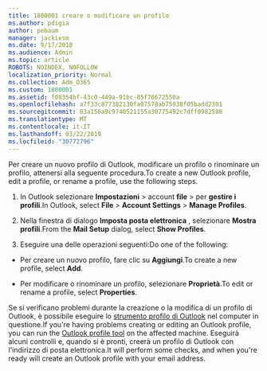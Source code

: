 ```yaml
---
title: 1800001 creare o modificare un profilo
ms.author: pdigia
author: pebaum
manager: jackiesm
ms.date: 9/17/2018
ms.audience: Admin
ms.topic: article
ROBOTS: NOINDEX, NOFOLLOW
localization_priority: Normal
ms.collection: Adm_O365
ms.custom: 1800001
ms.assetid: f08354bf-43c0-449a-91bc-85f76672550a
ms.openlocfilehash: a7f33c877382130fa07578ab75938f05badd2301
ms.sourcegitcommit: 03a156a9c9740521155a30775492c7dff0982588
ms.translationtype: MT
ms.contentlocale: it-IT
ms.lasthandoff: 03/22/2019
ms.locfileid: "30772796"
---
```

<span data-ttu-id="031d7-102">Per creare un nuovo profilo di Outlook, modificare un profilo o rinominare un profilo, attenersi alla seguente procedura.</span><span class="sxs-lookup"><span data-stu-id="031d7-102">To create a new Outlook profile, edit a profile, or rename a profile, use the following steps.</span></span>
  
1. <span data-ttu-id="031d7-103">In Outlook selezionare **Impostazioni** \> account **file** \> per **gestire i profili**.</span><span class="sxs-lookup"><span data-stu-id="031d7-103">In Outlook, select **File** \> **Account Settings** \> **Manage Profiles**.</span></span>
    
2. <span data-ttu-id="031d7-104">Nella finestra di dialogo **Imposta posta elettronica** , selezionare **Mostra profili**.</span><span class="sxs-lookup"><span data-stu-id="031d7-104">From the **Mail Setup** dialog, select **Show Profiles**.</span></span>
    
3. <span data-ttu-id="031d7-105">Eseguire una delle operazioni seguenti:</span><span class="sxs-lookup"><span data-stu-id="031d7-105">Do one of the following:</span></span>
    
  - <span data-ttu-id="031d7-106">Per creare un nuovo profilo, fare clic su **Aggiungi**.</span><span class="sxs-lookup"><span data-stu-id="031d7-106">To create a new profile, select **Add**.</span></span>
    
  - <span data-ttu-id="031d7-107">Per modificare o rinominare un profilo, selezionare **Proprietà**.</span><span class="sxs-lookup"><span data-stu-id="031d7-107">To edit or rename a profile, select **Properties**.</span></span>
    
<span data-ttu-id="031d7-108">Se si verificano problemi durante la creazione o la modifica di un profilo di Outlook, è possibile eseguire lo [strumento profilo di Outlook](https://aka.ms/SaRA-OutlookSetupProfile) nel computer in questione.</span><span class="sxs-lookup"><span data-stu-id="031d7-108">If you're having problems creating or editing an Outlook profile, you can run the [Outlook profile tool](https://aka.ms/SaRA-OutlookSetupProfile) on the affected machine.</span></span> <span data-ttu-id="031d7-109">Eseguirà alcuni controlli e, quando si è pronti, creerà un profilo di Outlook con l'indirizzo di posta elettronica.</span><span class="sxs-lookup"><span data-stu-id="031d7-109">It will perform some checks, and when you're ready will create an Outlook profile with your email address.</span></span> 
  

